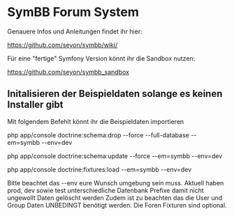 SymBB Forum System
=============

Genauere Infos und Anleitungen findet ihr hier:

https://github.com/seyon/symbb/wiki/

Für eine "fertige" Symfony Version könnt ihr die Sandbox nutzen:

https://github.com/seyon/symbb_sandbox


Initalisieren der Beispieldaten solange es keinen Installer gibt
-------------

Mit folgendem Befehlt könnt ihr die Beispieldaten importieren 

 php app/console doctrine:schema:drop --force --full-database --em=symbb --env=dev

 php app/console doctrine:schema:update --force --em=symbb --env=dev

 php app/console doctrine:fixtures:load --em=symbb --env=dev

Bitte beachtet das --env eure Wunsch umgebung sein muss. Aktuell haben prod, dev sowie test unterschiedliche Datenbank Prefixe damit nicht ungewollt Daten gelöscht werden
Zudem ist zu beachten das die User und Group Daten UNBEDINGT benötigt werden. Die Foren Fixturen sind optional.